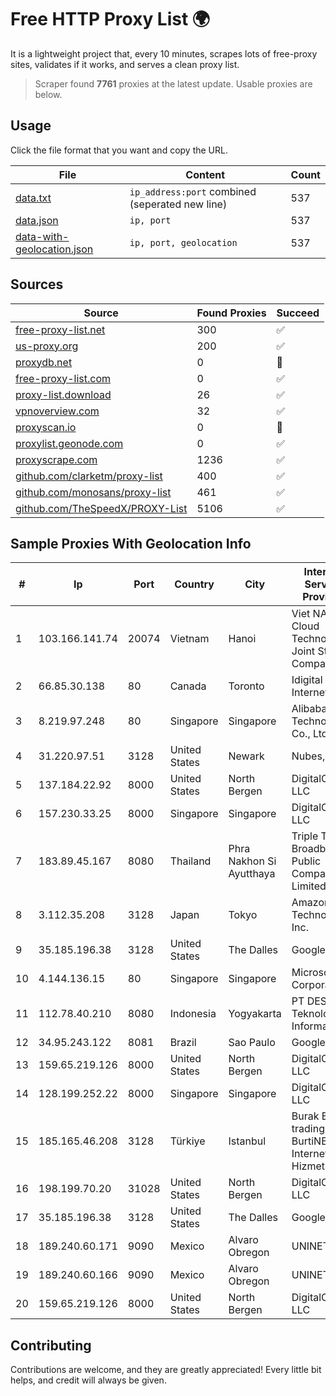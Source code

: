 
# Free HTTP Proxy List 🌍

It is a lightweight project that, every 10 minutes, scrapes lots of free-proxy sites, validates if it works, and serves a clean proxy list.


> Scraper found **7761** proxies at the latest update. Usable proxies are below.

## Usage

Click the file format that you want and copy the URL.


|File|Content|Count|
|----|-------|-----|
|[data.txt](https://raw.githubusercontent.com/themiralay/Proxy-List-World/master/data.txt)|`ip_address:port` combined (seperated new line)|537|
|[data.json](https://raw.githubusercontent.com/themiralay/Proxy-List-World/master/data.json)|`ip, port`|537|
|[data-with-geolocation.json](https://raw.githubusercontent.com/themiralay/Proxy-List-World/master/data-with-geolocation.json)|`ip, port, geolocation`|537|

## Sources

|Source|Found Proxies|Succeed|
|------|-------------|-------|
|[free-proxy-list.net](https://free-proxy-list.net)|300|✅|
|[us-proxy.org](https://www.us-proxy.org)|200|✅|
|[proxydb.net](http://proxydb.net)|0|🚫|
|[free-proxy-list.com](https://free-proxy-list.com/?page=&port=&type%5B%5D=http&type%5B%5D=https&up_time=0&search=Search)|0|✅|
|[proxy-list.download](https://www.proxy-list.download/HTTP)|26|✅|
|[vpnoverview.com](https://vpnoverview.com/privacy/anonymous-browsing/free-proxy-servers)|32|✅|
|[proxyscan.io](https://www.proxyscan.io)|0|🚫|
|[proxylist.geonode.com](https://proxylist.geonode.com/api/proxy-list?limit=300&page=1&sort_by=lastChecked&sort_type=desc&protocols=http,https)|0|✅|
|[proxyscrape.com](https://api.proxyscrape.com/v2/?request=displayproxies&protocol=http&timeout=10000&country=all&ssl=all&anonymity=all)|1236|✅|
|[github.com/clarketm/proxy-list](https://raw.githubusercontent.com/clarketm/proxy-list/master/proxy-list-raw.txt)|400|✅|
|[github.com/monosans/proxy-list](https://raw.githubusercontent.com/monosans/proxy-list/main/proxies/http.txt)|461|✅|
|[github.com/TheSpeedX/PROXY-List](https://raw.githubusercontent.com/TheSpeedX/PROXY-List/master/http.txt)|5106|✅|


## Sample Proxies With Geolocation Info

|#|Ip|Port|Country|City|Internet Service Provider|
|-|--|----|-------|----|-------------------------|
|1|103.166.141.74|20074|Vietnam|Hanoi|Viet NAM Cloud Technology Joint Stock Company|
|2|66.85.30.138|80|Canada|Toronto|Idigital Internet Inc.|
|3|8.219.97.248|80|Singapore|Singapore|Alibaba (US) Technology Co., Ltd.|
|4|31.220.97.51|3128|United States|Newark|Nubes, LLC|
|5|137.184.22.92|8000|United States|North Bergen|DigitalOcean, LLC|
|6|157.230.33.25|8000|Singapore|Singapore|DigitalOcean, LLC|
|7|183.89.45.167|8080|Thailand|Phra Nakhon Si Ayutthaya|Triple T Broadband Public Company Limited|
|8|3.112.35.208|3128|Japan|Tokyo|Amazon Technologies Inc.|
|9|35.185.196.38|3128|United States|The Dalles|Google LLC|
|10|4.144.136.15|80|Singapore|Singapore|Microsoft Corporation|
|11|112.78.40.210|8080|Indonesia|Yogyakarta|PT DES Teknologi Informasi|
|12|34.95.243.122|8081|Brazil|Sao Paulo|Google LLC|
|13|159.65.219.126|8000|United States|North Bergen|DigitalOcean, LLC|
|14|128.199.252.22|8000|Singapore|Singapore|DigitalOcean, LLC|
|15|185.165.46.208|3128|Türkiye|Istanbul|Burak Buylu trading as BurtiNET Internet Hizmetleri|
|16|198.199.70.20|31028|United States|North Bergen|DigitalOcean, LLC|
|17|35.185.196.38|3128|United States|The Dalles|Google LLC|
|18|189.240.60.171|9090|Mexico|Alvaro Obregon|UNINET|
|19|189.240.60.166|9090|Mexico|Alvaro Obregon|UNINET|
|20|159.65.219.126|8000|United States|North Bergen|DigitalOcean, LLC|



## Contributing

Contributions are welcome, and they are greatly appreciated! Every
little bit helps, and credit will always be given.

